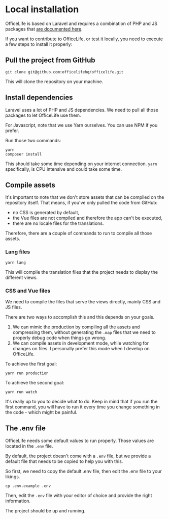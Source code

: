# Local installation

OfficeLife is based on Laravel and requires a combination of PHP and JS packages that [are documented here](/documentation/installation.md).

If you want to contribute to OfficeLife, or test it locally, you need to execute a few steps to install it properly:

## Pull the project from GitHub

```
git clone git@github.com:officelifehq/officelife.git
```

This will clone the repository on your machine.

## Install dependencies

Laravel uses a lot of PHP and JS dependencies. We need to pull all those packages to let OfficeLife use them.

For Javascript, note that we use Yarn ourselves. You can use NPM if you prefer.

Run those two commands:

```
yarn
composer install
```

This should take some time depending on your internet connection. `yarn` specifically, is CPU intensive and could take some time.

## Compile assets

It's important to note that we don't store assets that can be compiled on the repository itself. That means, if you've only pulled the code from GitHub:

- no CSS is generated by default,
- the Vue files are not compiled and therefore the app can't be executed,
- there are no locale files for the translations.

Therefore, there are a couple of commands to run to compile all those assets.

### Lang files

```
yarn lang
```

This will compile the translation files that the project needs to display the different views.

### CSS and Vue files

We need to compile the files that serve the views directly, mainly CSS and JS files.

There are two ways to accomplish this and this depends on your goals.

1. We can mimic the production by compiling all the assets and compressing them, without generating the `.map` files that we need to properly debug code when things go wrong.
2. We can compile assets in development mode, while watching for changes on files. I personally prefer this mode when I develop on OfficeLife.

To achieve the first goal:

```
yarn run production
```

To achieve the second goal:

```
yarn run watch
```

It's really up to you to decide what to do. Keep in mind that if you run the first command, you will have to run it every time you change something in the code - which might be painful.

## The .env file

OfficeLife needs some default values to run properly. Those values are located in the `.env` file.

By default, the project doesn't come with a `.env` file, but we provide a default file that needs to be copied to help you with this.

So first, we need to copy the default .env file, then edit the .env file to your likings.

```
cp .env.example .env
```

Then, edit the `.env` file with your editor of choice and provide the right information.

The project should be up and running.
